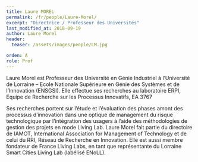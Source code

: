 ```yaml
---
title: Laure MOREL
permalink: /fr/people/Laure-Morel/
excerpt: "Directrice / Professeur des Universités"
last_modified_at: 2018-09-19
author: Laure Morel
header:
  teaser: /assets/images/people/LM.jpg

orden: A
role: Prof
---
```


Laure Morel est Professeur des Université en Génie Industriel à l’Université de Lorraine – Ecole Nationale Supérieure en Génie des Systèmes et de l’Innovation (ENSGSI). Elle effectue ses recherches au laboratoire ERPI, Equipe de Recherche sur les Processus Innovatifs, EA 3767

Ses recherches portent sur l’étude et l’évaluation des phases amont des processus d’innovation dans une optique de management du risque technologique par l’intégration des usagers à l’aide des méthodologies de gestion des projets en mode Living Lab. Laure Morel fait partie du directoire de IAMOT, International Association for Management of Technology et de celui du RRI, Réseau de Recherche en Innovation. Elle est aussi membre fondateur de France Living Labs, en tant que représentante du Lorraine Smart Cities Living Lab (labélisé ENoLL).
